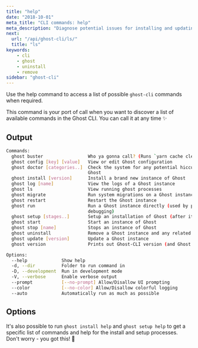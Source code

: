 ```yaml
---
title: "help"
date: "2018-10-01"
meta_title: "CLI commands: help"
meta_description: "Diagnose potential issues for installing and updating ghost using a single command in the CLI tool."
next:
  url: "/api/ghost-cli/ls/"
  title: "ls"
keywords:
    - cli
    - ghost
    - uninstall
    - remove
sidebar: "ghost-cli"
---
```


Use the help command to access a list of possible `ghost-cli` commands when required. 

This command is your port of call when you want to discover a list of available commands in the Ghost CLI. You can call it at any time ✨

## Output

```bash
Commands:
  ghost buster                 Who ya gonna call? (Runs `yarn cache clean`)
  ghost config [key] [value]   View or edit Ghost configuration
  ghost doctor [categories..]  Check the system for any potential hiccups when installing/updating
                               Ghost
  ghost install [version]      Install a brand new instance of Ghost
  ghost log [name]             View the logs of a Ghost instance
  ghost ls                     View running ghost processes
  ghost migrate                Run system migrations on a Ghost instance
  ghost restart                Restart the Ghost instance
  ghost run                    Run a Ghost instance directly (used by process managers and for
                               debugging)
  ghost setup [stages..]       Setup an installation of Ghost (after it is installed)
  ghost start                  Start an instance of Ghost
  ghost stop [name]            Stops an instance of Ghost
  ghost uninstall              Remove a Ghost instance and any related configuration files
  ghost update [version]       Update a Ghost instance
  ghost version                Prints out Ghost-CLI version (and Ghost version if one exists)

Options:
  --help             Show help                                                             [boolean]
  -d, --dir          Folder to run command in
  -D, --development  Run in development mode                                               [boolean]
  -V, --verbose      Enable verbose output                                                 [boolean]
  --prompt           [--no-prompt] Allow/Disallow UI prompting             [boolean] [default: true]
  --color            [--no-color] Allow/Disallow colorful logging          [boolean] [default: true]
  --auto             Automatically run as much as possible                [boolean] [default: false]
```

## Options

It's also possible to run `ghost install help` and `ghost setup help` to get a specific list of commands and help for the install and setup processes. Don't worry - you got this! 💪
